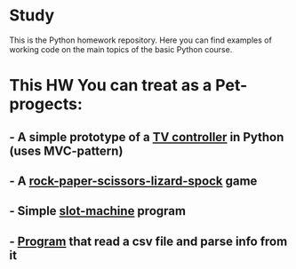 # Study
This is the Python homework repository.
Here you can find examples of working code on the main topics of the basic Python course.
# This HW You can treat as a **Pet-progects**:
## - A simple prototype of a [TV controller](https://github.com/NickSiryk/Study/tree/main/HW_20%20(M-V-C%20pattern)) in Python (uses MVC-pattern)
## - A [rock-paper-scissors-lizard-spock](https://github.com/NickSiryk/Study/tree/main/HW_19%20(tkinter%20with%20OOP%20%231)) game
## - Simple [slot-machine](https://github.com/NickSiryk/Study/tree/main/HW_18%20(tkinter%20%232)) program
## - [Program](https://github.com/NickSiryk/Study/tree/main/HW_14%20(OOP%20%234%20%40static)) that read a csv file and parse info from it
